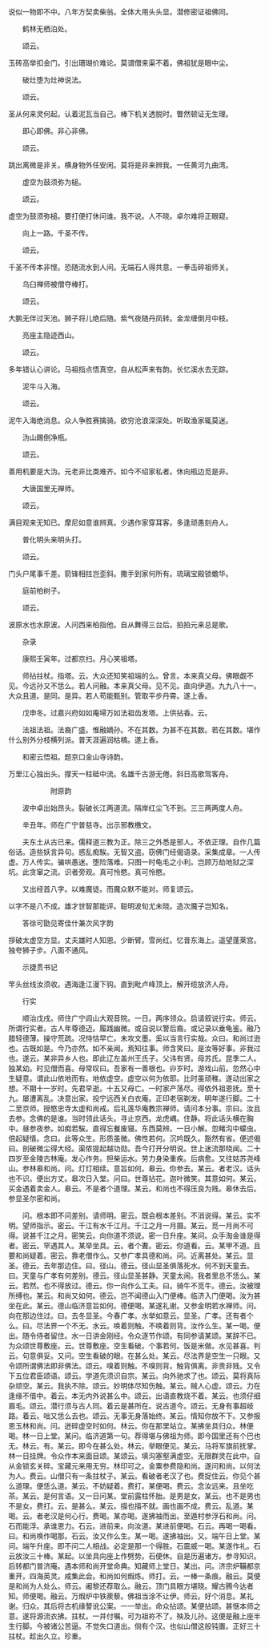 <!-- { "loadSidebar": true } -->
说似一物即不中。八年方契卖柴翁。全体大用头头显。潜修密证祖佛同。

　　鹤林无栖泊处。

　　颂云。

玉砖高举扣金门。引出珊瑚价难论。莫谓僧来渠不着。佛祖犹是眼中尘。

　　破灶堕为灶神说法。

　　颂云。

圣从何来灵何起。认着泥瓦当自己。棒下机关透脱时。瞥然顿证无生理。

　　即心即佛。非心非佛。

　　颂云。

跳出离微是非关。横身物外任安闲。莫将是非来辨我。一任黄河九曲湾。

　　虚空为鼓须弥为槌。

　　颂云。

虚空为鼓须弥槌。要打便打休问谁。我不说。人不晓。卓尔难将正眼窥。

　　向上一路。千圣不传。

　　颂云。

千圣不传本非悭。恐随流水到人间。无端石人得共意。一拳击碎祖师关。

　　乌臼禅师被僧夺棒打。

　　颂云。

大鹏无伴过天池。狮子将儿绝后随。紫气夜随丹凤转。金龙缠倒月中枝。

　　亮座主隐迹西山。

　　颂云。

多年错认心讲论。马祖指点悟真空。自从松声来有韵。长忆溪水去无踪。

　　泥牛斗入海。

　　颂云。

泥牛入海绝消息。众人争胜赛擒骑。欲穷沧浪深深处。听取渔家辄莫迷。

　　沩山踢倒净瓶。

　　颂云。

善用机要是大沩。元老非比类难齐。如今不绍家私者。休向瓶边觅是非。

　　大唐国里无禅师。

　　颂云。

满目观来无知已。摩尼如意谁辨真。少遇作家穿耳客。多逢顽愚刻舟人。

　　普化明头来明头打。

　　颂云。

门头户尾事千差。箭锋相拄岂歪斜。撒手到家何所有。琉璃宝殿锁蟾华。

　　庭前柏树子。

　　颂云。

波原水也水原波。人问西来柏指他。自从舞得三台后。拍拍元来总是歌。

　　杂录

　　康熙壬寅年。过都京扫。月心笑祖塔。

　　师拈拄杖。指塔。云。大众还知笑祖端的么。曾言。本来真父母。佛眼觑不见。今远孙又不恁么。若人问融。本来真父母。见不见。直向伊道。九九八十一。大众且道。是同。是异。若人苟能甄别。管取平步丹霄。遂上香。

　　戊申冬。过嘉兴府如如庵埽万如法祖齿发塔。上供拈香。云。

　　法祖法祖。法裔广盛。惟融嫡孙。不在其数。为甚不在其数。若在其数。堪作什么别外分枝横列派。普天涯遍润枯槁。遂上香。

　　和密云悟祖。题京口金山寺诗韵。

万里江心独出头。撑天一柱砥中流。名雄千古游无倦。斜日高歌驾客舟。

　　　　　　附原韵

　　波中卓出始昂头。裂破长江两道流。隔岸红尘飞不到。三三两两度人舟。

　　辛丑年。师在广宁普慈寺。出示邪教檄文。

　　夫东土从古已来。儒释道三教为正。除三之外悉是邪人。不依正理。自作几篇俗话。造些妖言异句。惑乱痴騃。无智又盗。窃佛门经偈语录。采集成章。一人传虚。万人传实。骗哄愚迷。堕险落难。只图一时龟毛之小利。岂顾万劫地狱之深坑。此贪窜之流。识者旁观。真可怜愍。真可怜愍。

　　又出经首八字。以难魔徒。而魔众默不能对。师复颂云。

以字不是八不成。雄才世智那能评。聪明波旬尤未晓。造次魔子岂知名。

　　答徐可勖见寄佳什兼次风字韵

拶破太虚空方显。丈夫雄时人知恩。少断臂。雪尚红。忆昔东海上。遥望蓬莱宫。独夸狮子步。八面不通风。

　　示捷贯书记

竿头丝线汝须收。遇海逢江漫下钩。直到毗卢峰顶上。解开缆放济人舟。

　　行实

　　顺治戊戌。师住广宁闾山大观音院。一日。两序领众。启请叙说行实。师云。所谓行实者。古人年尊德迈。履践幽微。或自说以警后裔。或记录以垂龟鉴。融乃腊轻德薄。操守荒疏。况恃怙早亡。未攻文墨。奚以当言行实哉。众曰。和尚过逊也。古既如是。今乃亦然。如不亲闻。焉知往事。师含笑曰。是汝等好事。非我过也。遂云。某非异乡人也。即此辽左盖州王氏子。父讳有贤。母苏氏。昆季二人。独某幼。时见僧而喜。母常叹曰。吾家有一善根也。丱岁时。游戏山前。忽然心中生疑意。谓此山依地而有。地依虚空。虚空以何为依耶。比时虽顽稚。遂动出家之想。不期十一岁时。先君早逝。十五又母亡。一时家产荡尽。得依外祖恩抚。至十九。屡遭离乱。决意出家。投宁远西关白衣庵。正印老宿剃发。明年遂行脚。二十二至京师。授愍忠寺太虚和尚戒。后礼莲华庵教宗禅师。请问本分事。宗曰。汝且去参。念佛的是谁。当时领此话头。寻止京西。龙虎嵎。住静。将此话头横在胸中。昼参夜参。如痴若騃。直得忘餐废寝。东西莫辨。一日小解。忽睹沟中蠓虫。倍起疑情。念曰。此等众生。形质虽微。佛性若何。沉吟既久。豁然有省。便述偈曰。剖破微尘得大经。渠侬提起越功勋。吾今打开分明说。世上迷流那晓闻。二十四岁至金陵古林庵。发心作务。担柴运水。劳力身染重疾。后病愈。又往姑苏尧峰山。参林皋和尚。问。灯灯相续。意旨如何。皋云。你参去。某云。者老汉。话头也不识。便出方丈。皋次日入堂。问曰。世尊拈花。迦叶微笑。其意如何。某云。买金遇着卖金人。皋云。不是者个道理。某云。和尚也不得压良为贱。皋休去后。参显圣尔密和尚。

　　问。根本即不问差别。请师明。密云。既会根本差别。不消说得。某云。实不明。望师指示。密云。千江有水千江月。千江之月一月摄。某云。觅一月尚不可得。说甚千江之月。密笑云。向你道不须说。密一日升座。某问。众手淘金谁是得者。密云。罕遇其人。某举坐具。云。者个聻。密云。你道看。云。某甲不道。且要和尚疑着。密云。靠老僧作么。又参广孝具德和尚。问。近离甚处。某云。显圣。德云。去年那边住。曰。径山。德云。径山显圣俱落死水。何不到天童去。曰。天童与广孝有何差别。德云。径山显圣甚静。天童太闹。我者里总不恁么。某云。若然。也不得放过。德云。你一向作么工夫。曰。骑牛不觅牛。德云。汝被理所缚也。某云。和尚又如何。德云。岂不闻德山入门便棒。临济入门便喝。汝为甚坐在此。某云。德山临济意旨如何。德便喝。某遂礼谢。又参金明若水禅师。问。向在那边住过。曰。去冬显圣。今春广孝。水举如意云。显圣。广孝。还有者个么。曰。尽法界一个不无。水云。唤着则触。不唤着则背。汝作么生。某一喝。便出。随令侍者留住。水一日讲金刚经。令众逐节作颂。有同参请某颂。某辞不已。为众颂世尊敷座。云。世尊敷座。空生看破。个事若何。饭是米做。水见甚喜。判云。句意俱妥。又问。空生看破的眼。在甚么处。某云。尽法界是空生一只眼。又令颂所谓佛法即非佛法。颂云。嗅着则触。不嗅则背。触背俱离。非贵非贱。又令下五位君臣颂语。颂云。学道先须识自宗。某云。向外驰求了也。颂云。莫将真际杂顽空。某云。我执不除。颂云。妙明体尽知伤触。某云。贼人心虚。颂云。力在逢缘不借中。着云。本无内外说甚么中。颂云。出语直教烧不着。某云。也须仔细眉毛。颂云。潜行须与古人同。着云是甚所在。说古道今。颂云。无身有事超岐路。着云。咄又恁么去也。颂云。无事无身落始终。某云。情知你放不下。又参报恩玉林和尚。问。迸碎虚空时如何。林云。你在那里站立。某拂坐具归众。林便喝。林一日上堂。某问。临济道第一句。荐得堪与佛祖为师。即今国里还有个巴也无。林云。有。某云。即今在甚么处。林云。举眼便见。某云。马将军旗前抚掌。林一日挂牌。令众作本来面目颂。某颂云。填沟塞壑满虚空。无限群灵在此中。自从金锁玄关碎。宝藏元来用无穷。林印可之。金粟参费隐和尚。遂问和尚。以何法为人。费云。山僧只有一条拄杖子。某云。看破者老汉了也。费捉住云。你见个甚么道理。便恁么道。某云。不妨疑着。费打。某便喝。费云。念汝远来。且坐吃茶。某云。是何言语。又一日问某。堂前露柱怀胎。是男是女。某云。也不是男也不是女。费打。云。是甚么。某云。描也描不就。画也画不成。费云。乱道。某喝。云。者老汉是何心行。费喝。某亦喝。遂拂袖而出。至遁村参浮石和尚。问。石而能浮。承谁恩力。石云。进前来。向汝道。某进前便喝。石云。再喝一喝看。曰。和尚唤作喝那。石云。汝又作么生。某一喝。遂拂袖出。又。端午日上堂。某问。端午升座。即不问二人相战。必定是那一个得胜。石震威一喝。某遂作礼。石云放汝三十棒。某起。以坐具向座上作劈势。石便休。自是历遍诸方。参寻知识。后转都门普济庵。遇本师和尚开堂命典。知藏师上堂日。某出。问。济宗炉鞴都京重开。四海英灵。咸集此会。和尚如何煆炼。师打。云。一棒一条痕。融云。莫便是和尚为人处么。师云。阇黎还荐取么。融云。顶门具眼方堪晓。耀古腾今达者知。师便喝。融云。万煆炉中铁蒺藜。佛祖当涂不让伊。师云。好个消息。某礼谢。归众。其后将古机缘謷讹公案。一一举出。命众拈颂。某便拈颂。甚惬本师之意。遂将源流衣拂。拄杖。一并付嘱。可为祖祢不了。殃及儿孙。这便是融上座半生行脚。今被诸公苦逼。不觉失口道出。倘有个汉。也似山僧这般钝置。正好三十拄杖。趁出久立。珍重。
